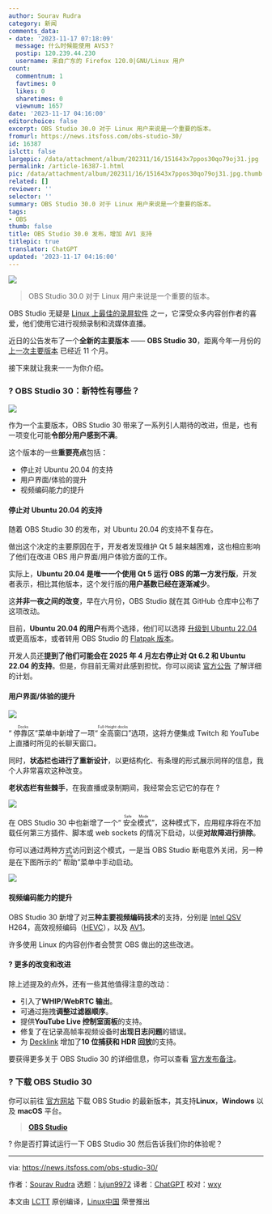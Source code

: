 ```yaml
---
author: Sourav Rudra
category: 新闻
comments_data:
- date: '2023-11-17 07:18:09'
  message: 什么时候能使用 AVS3？
  postip: 120.239.44.230
  username: 来自广东的 Firefox 120.0|GNU/Linux 用户
count:
  commentnum: 1
  favtimes: 0
  likes: 0
  sharetimes: 0
  viewnum: 1657
date: '2023-11-17 04:16:00'
editorchoice: false
excerpt: OBS Studio 30.0 对于 Linux 用户来说是一个重要的版本。
fromurl: https://news.itsfoss.com/obs-studio-30/
id: 16387
islctt: false
largepic: /data/attachment/album/202311/16/151643x7ppos30qo79oj31.jpg
permalink: /article-16387-1.html
pic: /data/attachment/album/202311/16/151643x7ppos30qo79oj31.jpg.thumb.jpg
related: []
reviewer: ''
selector: ''
summary: OBS Studio 30.0 对于 Linux 用户来说是一个重要的版本。
tags:
- OBS
thumb: false
title: OBS Studio 30.0 发布，增加 AV1 支持
titlepic: true
translator: ChatGPT
updated: '2023-11-17 04:16:00'
---
```


![](/data/attachment/album/202311/16/151643x7ppos30qo79oj31.jpg)



> 
> OBS Studio 30.0 对于 Linux 用户来说是一个重要的版本。
> 
> 
> 


OBS Studio 无疑是 [Linux 上最佳的录屏软件](https://itsfoss.com/best-linux-screen-recorders/) 之一，它深受众多内容创作者的喜爱，他们使用它进行视频录制和流媒体直播。


近日的公告发布了一个**全新的主要版本** —— **OBS Studio 30**，距离今年一月份的 [上一次主要版本](https://news.itsfoss.com/obs-studio-29-release/) 已经近 11 个月。


接下来就让我来一一为你介绍。


### ? OBS Studio 30：新特性有哪些？


![](/data/attachment/album/202311/16/151732qg77r72220ethtz6.png)


作为一个主要版本，OBS Studio 30 带来了一系列引人期待的改进，但是，也有一项变化可能**令部分用户感到不满**。


这个版本的一些**重要亮点**包括：


* 停止对 Ubuntu 20.04 的支持
* 用户界面/体验的提升
* 视频编码能力的提升


#### 停止对 Ubuntu 20.04 的支持


随着 OBS Studio 30 的发布，对 Ubuntu 20.04 的支持不复存在。


做出这个决定的主要原因在于，开发者发现维护 Qt 5 越来越困难，这也相应影响了他们在改进 OBS 用户界面/用户体验方面的工作。


实际上，**Ubuntu 20.04 是唯一一个使用 Qt 5 运行 OBS 的第一方发行版**，开发者表示，相比其他版本，这个发行版的**用户基数已经在逐渐减少**。


这**并非一夜之间的改变**，早在六月份，OBS Studio 就在其 GitHub 仓库中公布了这项改动。


目前，**Ubuntu 20.04 的用户**有两个选择，他们可以选择 [升级到 Ubuntu 22.04](https://itsfoss.com/upgrade-ubuntu-version/) 或更高版本，或者转用 OBS Studio 的 [Flatpak 版本](https://flathub.org/apps/com.obsproject.Studio)。


开发人员还**提到了他们可能会在 2025 年 4 月左右停止对 Qt 6.2 和 Ubuntu 22.04 的支持**。但是，你目前无需对此感到担忧。你可以阅读 [官方公告](https://github.com/obsproject/obs-studio/discussions/9055) 了解详细的计划。


#### 用户界面/体验的提升


![](/data/attachment/album/202311/16/151732mxxzxe9kximgj4en.png)


“<ruby> 停靠区 <rt>  Docks </rt></ruby>”菜单中新增了一项“<ruby> 全高窗口 <rt>  Full-Height docks </rt></ruby>”选项，这将方便集成 Twitch 和 YouTube 上直播时所见的长聊天窗口。


同时，**状态栏也进行了重新设计**，以更结构化、有条理的形式展示同样的信息，我个人非常喜欢这种改变。


**老状态栏有些棘手**，在我直播或录制期间，我经常会忘记它的存在 ?


![](/data/attachment/album/202311/16/151733ntp0tgvweci1vc8y.png)


在 OBS Studio 30 中也新增了一个“<ruby> 安全模式 <rt>  Safe Mode </rt></ruby>”，这种模式下，应用程序将在不加载任何第三方插件、脚本或 web sockets 的情况下启动，以便**对故障进行排除**。


你可以通过两种方式访问到这个模式，一是当 OBS Studio 断电意外关闭，另一种是在下图所示的“<ruby> 帮助 <rt>  Help </rt></ruby>”菜单中手动启动。


![](/data/attachment/album/202311/16/151733rn6qp52t25c8akcc.png)


#### 视频编码能力的提升


OBS Studio 30 新增了对**三种主要视频编码技术**的支持，分别是 [Intel QSV](https://en.wikipedia.org/wiki/Intel_Quick_Sync_Video) H264，高效视频编码（[HEVC](https://en.wikipedia.org/wiki/High_Efficiency_Video_Coding)），以及 [AV1](https://en.wikipedia.org/wiki/AV1)。


许多使用 Linux 的内容创作者会赞赏 OBS 做出的这些改进。


#### ?️ 更多的改变和改进


除上述提及的点外，还有一些其他值得注意的改动：


* 引入了**WHIP/WebRTC 输出**。
* 可通过拖拽**调整过滤器顺序**。
* 提供**YouTube Live 控制室面板**的支持。
* 修复了在记录高帧率视频设备时**出现日志问题**的错误。
* 为 [Decklink](https://www.blackmagicdesign.com/in/products/decklink) 增加了**10 位捕获和 HDR 回放**的支持。


要获得更多关于 OBS Studio 30 的详细信息，你可以查看 [官方发布备注](https://github.com/obsproject/obs-studio/releases/tag/30.0.0)。


### ? 下载 OBS Studio 30


你可以前往 [官方网站](https://obsproject.com/) 下载 OBS Studio 的最新版本，其支持**Linux**，**Windows** 以及 **macOS** 平台。



> 
> **[OBS Studio](https://obsproject.com/)**
> 
> 
> 


? 你是否打算试运行一下 OBS Studio 30 然后告诉我们你的体验呢？




---


via: <https://news.itsfoss.com/obs-studio-30/>


作者：[Sourav Rudra](https://news.itsfoss.com/author/sourav/) 选题：[lujun9972](https://github.com/lujun9972) 译者：[ChatGPT](https://linux.cn/lctt/ChatGPT) 校对：[wxy](https://github.com/wxy)


本文由 [LCTT](https://github.com/LCTT/TranslateProject) 原创编译，[Linux中国](https://linux.cn/) 荣誉推出